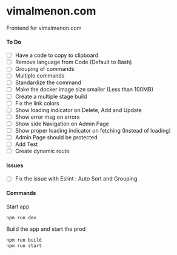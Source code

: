 # vimalmenon.com

Frontend for vimalmenon.com

#### To Do

- [ ] Have a code to copy to clipboard
- [ ] Remove language from Code (Default to Bash)
- [ ] Grouping of commands
- [ ] Multiple commands
- [ ] Standardize the command
- [ ] Make the docker image size smaller (Less than 100MB)
- [ ] Create a multiple stage build
- [ ] Fix the link colors
- [ ] Show loading indicator on Delete, Add and Update
- [ ] Show error msg on errors
- [ ] Show side Navigation on Admin Page
- [ ] Show proper loading indicator on fetching (Instead of loading)
- [ ] Admin Page should be protected
- [ ] Add Test
- [ ] Create dynamic route

#### Issues

- [ ] Fix the issue with Eslint : Auto Sort and Grouping

#### Commands

Start app

```sh
npm run dev
```

Build the app and start the prod

```sh
npm run build
npm run start
```
